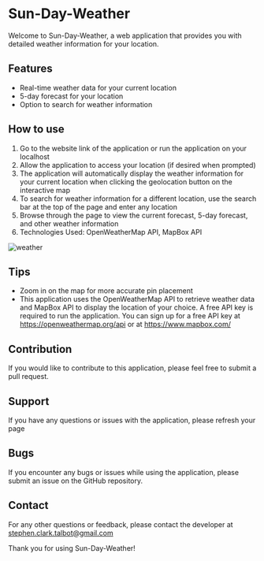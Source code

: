 # Sun-Day-Weather
Welcome to Sun-Day-Weather, a web application that provides you with detailed weather information for your location.

## Features
- Real-time weather data for your current location
- 5-day forecast for your location
- Option to search for weather information

## How to use
1. Go to the website link of the application or run the application on your localhost
2. Allow the application to access your location (if desired when prompted)
3. The application will automatically display the weather information for your current location when clicking the geolocation button on the interactive map
4. To search for weather information for a different location, use the search bar at the top of the page and enter any location
5. Browse through the page to view the current forecast, 5-day forecast, and other weather information
6. Technologies Used: OpenWeatherMap API, MapBox API

![weather](https://github.com/stalbot0/Sun-Day-Weather/assets/118476001/85fb3926-9da7-402e-afcb-bb7a4cc2fc50)

## Tips
- Zoom in on the map for more accurate pin placement
- This application uses the OpenWeatherMap API to retrieve weather data and MapBox API to display the location of your choice. A free API key is required to run the application. You can sign up for a free API key at https://openweathermap.org/api or at https://www.mapbox.com/

## Contribution
If you would like to contribute to this application, please feel free to submit a pull request.

## Support
If you have any questions or issues with the application, please refresh your page

## Bugs
If you encounter any bugs or issues while using the application, please submit an issue on the GitHub repository.

## Contact
For any other questions or feedback, please contact the developer at stephen.clark.talbot@gmail.com

Thank you for using Sun-Day-Weather!
